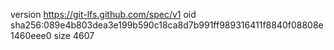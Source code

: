 version https://git-lfs.github.com/spec/v1
oid sha256:089e4b803dea3e199b590c18ca8d7b991ff989316411f8840f08808e1460eee0
size 4607

